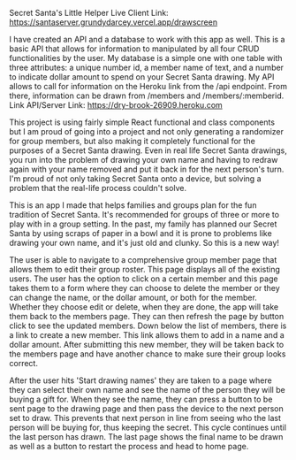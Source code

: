 Secret Santa's Little Helper
Live Client Link: https://santaserver.grundydarcey.vercel.app/drawscreen

I have created an API and a database to work with this app as well. This is a basic API that allows for information to manipulated by all four CRUD functionalities by the user. My database is a simple one with one table with three attributes: a unique number id, a member name of text, and a number to indicate dollar amount to spend on your Secret Santa drawing. My API allows to call for information on the Heroku link from the /api endpoint. From there, information can be drawn from /members and /members/:memberid. 
Link API/Server Link: https://dry-brook-26909.heroku.com

This project is using fairly simple React functional and class components but I am proud of going into a project and not only generating a randomizer for group members, but also making it completely functional for the purposes of a Secret Santa drawing. Even in real life Secret Santa drawings, you run into the problem of drawing your own name and having to redraw again with your name removed and put it back in for the next person's turn. I'm proud of not only taking Secret Santa onto a device, but solving a problem that the real-life process couldn't solve.

This is an app I made that helps families and groups plan for the fun tradition of Secret Santa. It's recommended for groups of three or more to play with in a group setting. In the past, my family has planned our Secret Santa by using scraps of paper in a bowl and it is prone to problems like drawing your own name, and it's just old and clunky. So this is a new way!

The user is able to navigate to a comprehensive group member page that allows them to edit their group roster. This page displays all of the existing users. The user has the option to click on a certain member and this page takes them to a form where they can choose to delete the member or they can change the name, or the dollar amount, or both for the member. Whether they choose edit or delete, when they are done, the app will take them back to the members page. They can then refresh the page by button click to see the updated members. Down below the list of members, there is a link to create a new member. This link allows them to add in a name and  a dollar amount. After submitting this new member, they will be taken back to the members page and have another chance to make sure their group looks correct.

After the user hits 'Start drawing names' they are taken to a page where they can select their own name and see the name of the person they will be buying a gift for. When they see the name, they can press a button to be sent page to the drawing page and then pass the device to the next person set to draw. This prevents that next person in line from seeing who the last person will be buying for, thus keeping the secret. This cycle continues until the last person has drawn. The last page shows the final name to be drawn as well as a button to restart the process and head to home page.